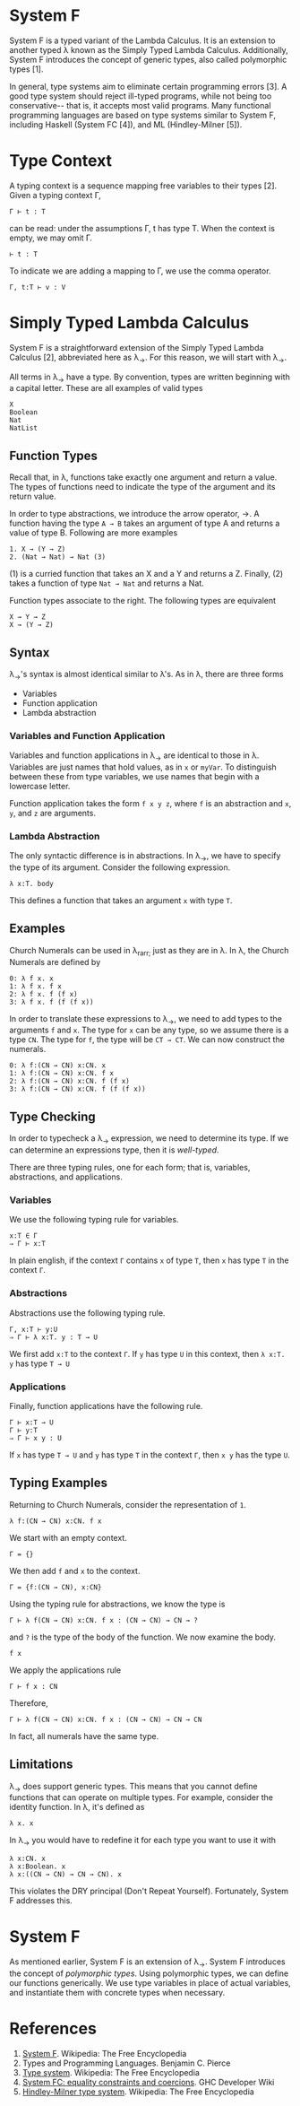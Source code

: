 # System F
System F is a typed variant of the Lambda Calculus. It is an extension to
another typed &lambda; known as the Simply Typed Lambda Calculus. Additionally,
System F introduces the concept of generic types, also called polymorphic
types [1].

In general, type systems aim to eliminate certain programming errors [3]. A good
type system should reject ill-typed programs, while not being too conservative--
that is, it accepts most valid programs. Many functional programming languages 
are based on type systems similar to System F, including Haskell 
(System FC [4]), and ML (Hindley-Milner [5]).

# Type Context
A typing context is a sequence mapping free variables to their types [2]. Given
a typing context &Gamma;, 

    Γ ⊢ t : T

can be read: under the assumptions &Gamma;, t has type T. When the context is
empty, we may omit &Gamma;.

    ⊢ t : T

To indicate we are adding a mapping to &Gamma;, we use the comma operator.

    Γ, t:T ⊢ v : V

# Simply Typed Lambda Calculus
System F is a straightforward extension of the Simply Typed Lambda Calculus [2],
abbreviated here as &lambda;<sub>&rarr;</sub>. For this reason, we will start 
with &lambda;<sub>&rarr;</sub>.

All terms in &lambda;<sub>&rarr;</sub> have a type. By convention, types are
written beginning with a capital letter. These are all examples of valid
types

    X
    Boolean
    Nat
    NatList

## Function Types
Recall that, in &lambda;, functions take exactly one argument and return a 
value. The types of functions need to indicate the type of the argument and
its return value. 

In order to type abstractions, we introduce the arrow operator, &rarr;. A 
function having the type `A → B` takes an argument of type A and returns a
value of type B. Following are more examples

    1. X → (Y → Z)
    2. (Nat → Nat) → Nat (3)

(1) is a curried function that takes an X and a Y and returns a Z. Finally, (2) 
takes a function of type `Nat → Nat` and returns a Nat.

Function types associate to the right. The following types are equivalent

    X → Y → Z
    X → (Y → Z)

## Syntax
&lambda;<sub>&rarr;</sub>'s syntax is almost identical similar to &lambda;'s. As in &lambda;,
there are three forms

 * Variables
 * Function application
 * Lambda abstraction

### Variables and Function Application
Variables and function applications in &lambda;<sub>&rarr;</sub> are identical to those in 
&lambda;. Variables are just names that hold values, as in `x` or `myVar`. To distinguish 
between these from type variables, we use names that begin with a lowercase letter.

Function application takes the form `f x y z`, where `f` is an abstraction and `x`, `y`, and
`z` are arguments.

### Lambda Abstraction
The only syntactic difference is in abstractions. In &lambda;<sub>&rarr;</sub>, we have to
specify the type of its argument. Consider the following expression.

    λ x:T. body

This defines a function that takes an argument `x` with type `T`.

## Examples
Church Numerals can be used in &lambda;<sub>rarr;</sub> just as they are in &lambda;. In 
&lambda;, the Church Numerals are defined by

    0: λ f x. x
    1: λ f x. f x
    2: λ f x. f (f x)
    3: λ f x. f (f (f x))

In order to translate these expressions to &lambda;<sub>&rarr;</sub>, we need to add types
to the arguments `f` and `x`. The type for `x` can be any type, so we assume there is a type
`CN`. The type for `f`, the type will be `CT → CT`. We can now construct the numerals.

    0: λ f:(CN → CN) x:CN. x
    1: λ f:(CN → CN) x:CN. f x
    2: λ f:(CN → CN) x:CN. f (f x)
    3: λ f:(CN → CN) x:CN. f (f (f x))

## Type Checking
In order to typecheck a &lambda;<sub>&rarr;</sub> expression, we need to determine its type.
If we can determine an expressions type, then it is *well-typed*.

There are three typing rules, one for each form; that is, variables, 
abstractions, and applications.

### Variables
We use the following typing rule for variables.

    x:T ∈ Γ 
    ⇒ Γ ⊢ x:T

In plain english, if the context `Γ` contains `x` of type `T`,  then `x` has 
type `T` in the context `Γ`.

### Abstractions
Abstractions use the following typing rule.

    Γ, x:T ⊢ y:U 
    ⇒ Γ ⊢ λ x:T. y : T → U

We first add `x:T` to the context `Γ`. If `y` has type `U` in this context, then 
`λ x:T. y` has type  `T → U`
    
### Applications
Finally, function applications have the following rule.

    Γ ⊢ x:T → U
    Γ ⊢ y:T
    ⇒ Γ ⊢ x y : U

If `x` has type `T → U` and `y` has type `T` in the context `Γ`, then `x y` has the type
`U`.
 
## Typing Examples
Returning to Church Numerals, consider the representation of `1`.

    λ f:(CN → CN) x:CN. f x

We start with an empty context.

    Γ = {}

We then add `f` and `x` to the context.

    Γ = {f:(CN → CN), x:CN} 
    
Using the typing rule for abstractions, we know the type is

    Γ ⊢ λ f(CN → CN) x:CN. f x : (CN → CN) → CN → ?

and `?` is the type of the body of the function. We now examine the body.

    f x

We apply the applications rule

    Γ ⊢ f x : CN

Therefore,

    Γ ⊢ λ f(CN → CN) x:CN. f x : (CN → CN) → CN → CN

In fact, all numerals have the same type.

## Limitations
&lambda;<sub>&rarr;</sub> does support generic types. This means that you 
cannot define functions that can operate on multiple types. For example, 
consider the identity function. In &lambda;, it's defined as

    λ x. x

In &lambda;<sub>&rarr;</sub> you would have to redefine it for each type you 
want to use it with

    λ x:CN. x
    λ x:Boolean. x
    λ x:((CN → CN) → CN → CN). x

This violates the DRY principal (Don't Repeat Yourself). Fortunately, System 
F addresses this.

# System F
As mentioned earlier, System F is an extension of &lambda;<sub>&rarr;</sub>. 
System F introduces the concept of *polymorphic types*. Using polymorphic types, 
we can define our functions generically. We use type variables in place of 
actual variables, and instantiate them with concrete types when necessary.


# References
1. [System F](https://en.wikipedia.org/wiki/System_F). Wikipedia: The Free Encyclopedia
2. Types and Programming Languages. Benjamin C. Pierce
3. [Type system](https://en.wikipedia.org/wiki/Type_system). Wikipedia: The Free Encyclopedia
4. [System FC: equality constraints and coercions](https://ghc.haskell.org/trac/ghc/wiki/Commentary/Compiler/FC). GHC Developer Wiki
5. [Hindley-Milner type system](https://en.wikipedia.org/wiki/Hindley%E2%80%93Milner_type_system). Wikipedia: The Free Encyclopedia
